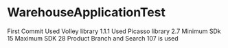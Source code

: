 # WarehouseApplicationTest
First Commit
Used Volley library 1.1.1
Used Picasso library 2.7
Minimum SDk 15
Maximum SDK 28
Product Branch and Search 107 is used
